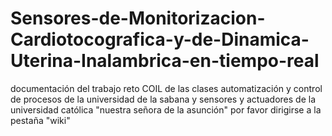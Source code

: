 # Sensores-de-Monitorizacion-Cardiotocografica-y-de-Dinamica-Uterina-Inalambrica-en-tiempo-real

documentación del trabajo reto COIL de las clases automatización y control de procesos de la universidad de la sabana y sensores y actuadores de la universidad católica "nuestra señora de la asunción" por favor dirigirse a la pestaña "wiki"
